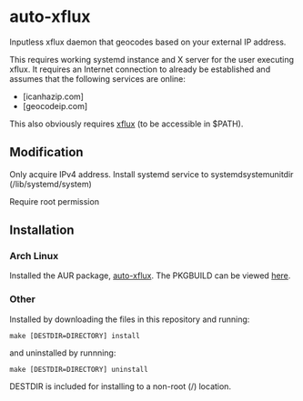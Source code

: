 auto-xflux
==========

Inputless xflux daemon that geocodes based on your external IP address.

This requires working systemd instance and X server for the user executing xflux. It requires an
Internet connection to already be established and assumes that the following services are online:

- [icanhazip.com]
- [geocodeip.com]

This also obviously requires [xflux](https://justgetflux.com/linux.html) (to be accessible in $PATH).

## Modification
Only acquire IPv4 address.
Install systemd service to systemdsystemunitdir (/lib/systemd/system)

Require root permission

## Installation

### Arch Linux

Installed the AUR package, [auto-xflux](aur.archlinux.org/packages/auto-xflux). The PKGBUILD can be viewed
[here](https://github.com/jamesan/aur-pkgs/blob/master/auto-xflux/PKGBUILD).

### Other

Installed by downloading the files in this repository and running:

    make [DESTDIR=DIRECTORY] install

and uninstalled by runnning:

    make [DESTDIR=DIRECTORY] uninstall

DESTDIR is included for installing to a non-root (/) location.
